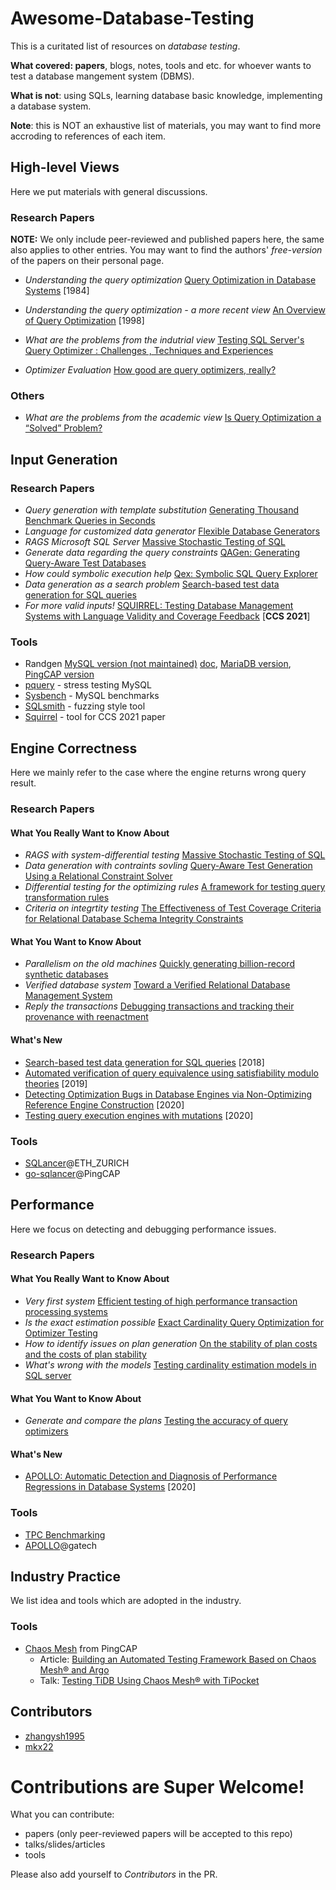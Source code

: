 # Awesome-Database-Testing
This is a curitated list of resources on *database testing*. 

**What covered: papers**, blogs, notes, tools and etc. for whoever wants to test a database mangement system (DBMS). 

**What is not**: using SQLs, learning database basic knowledge, implementing a database system.

**Note**: this is NOT an exhaustive list of materials, you may want to find more accroding to references of each item.


## High-level Views
Here we put materials with general discussions.

### Research Papers
**NOTE:** We only include peer-reviewed and published papers here, the same also applies to other entries. You may want to find the authors' *free-version* of the papers on their personal page.

*  *Understanding the query optimization*  [Query Optimization in Database Systems](https://dl.acm.org/doi/10.1145/356924.356928) [1984]
*  *Understanding the query optimization - a more recent view*  [An Overview of Query Optimization](https://www2.cs.duke.edu/courses/fall19/compsci516/Papers/chaudhuri98.pdf) [1998]
*  *What are the problems from the indutrial view*  [Testing SQL Server's Query Optimizer : Challenges , Techniques and Experiences](http://citeseerx.ist.psu.edu/viewdoc/summary?doi=10.1.1.143.3767)

*  *Optimizer Evaluation*  [How good are query optimizers, really?](https://www.vldb.org/pvldb/vol9/p204-leis.pdf)

### Others
*  *What are the problems from the academic view*  [Is Query Optimization a “Solved” Problem?](https://wp.sigmod.org/?p=1075)



## Input Generation

### Research Papers
*  *Query generation with template substitution*  [Generating Thousand Benchmark Queries in Seconds](http://linkinghub.elsevier.com/retrieve/pii/B9780120884698500917)
*  *Language for customized data generator*  [Flexible Database Generators](https://www.csd.uoc.gr/~hy460/pdf/Flexible%20Database%20Generators.pdf)
*  *RAGS Microsoft SQL Server*  [Massive Stochastic Testing of SQL](https://www.microsoft.com/en-us/research/publication/massive-stochastic-testing-of-sql/)
*  *Generate data regarding the query constraints*  [QAGen: Generating Query-Aware Test Databases](http://portal.acm.org/citation.cfm?doid=1247480.1247520)
*  *How could symbolic execution help*  [Qex: Symbolic SQL Query Explorer](http://link.springer.com/10.1007/978-3-642-17511-4_24)
*  *Data generation as a search problem*  [Search-based test data generation for SQL queries](http://dl.acm.org/citation.cfm?doid=3180155.3180202)
*  *For more valid inputs!* [SQUIRREL: Testing Database Management Systems with Language Validity and Coverage Feedback](https://arxiv.org/abs/2006.02398) [**CCS 2021**]

### Tools
*  Randgen [MySQL version (not maintained)](https://launchpad.net/randgen) [doc](https://github.com/RQG/RQG-Documentation/wiki/), [MariaDB version](https://github.com/MariaDB/randgen), [PingCAP version](https://github.com/pingcap/go-randgen) 
*  [pquery](https://github.com/Percona-QA/pquery) - stress testing MySQL
*  [Sysbench](https://dev.mysql.com/downloads/benchmarks.html) - MySQL benchmarks
*  [SQLsmith](https://github.com/anse1/sqlsmith) - fuzzing style tool
*  [Squirrel](https://github.com/s3team/Squirrel) - tool for CCS 2021 paper



## Engine Correctness
Here we mainly refer to the case where the engine returns wrong query result.

### Research Papers

#### What You Really Want to Know About
*  *RAGS with system-differential testing*  [Massive Stochastic Testing of SQL](https://www.microsoft.com/en-us/research/publication/massive-stochastic-testing-of-sql/)
*  *Data generation with contraints sovling*  [Query-Aware Test Generation Using a Relational Constraint Solver](http://ieeexplore.ieee.org/document/4639327/)
*  *Differential testing for the optimizing rules*  [A framework for testing query transformation rules](http://portal.acm.org/citation.cfm?doid=1559845.1559874)
*  *Criteria on integrtity testing*  [The Effectiveness of Test Coverage Criteria for Relational Database Schema Integrity Constraints](http://dl.acm.org/citation.cfm?doid=2852270.2818639)


#### What You Want to Know About
*  *Parallelism on the old machines*  [Quickly generating billion-record synthetic databases](http://portal.acm.org/citation.cfm?doid=191843.191886)
*  *Verified database system*  [Toward a Verified Relational Database Management System](http://portal.acm.org/citation.cfm?doid=1706299.1706329)
*  *Reply the transactions*  [Debugging transactions and tracking their provenance with reenactment]()

#### What's New
*  [Search-based test data generation for SQL queries](http://dl.acm.org/citation.cfm?doid=3180155.3180202) [2018]
*  [Automated verification of query equivalence using satisfiability modulo theories](http://dl.acm.org/citation.cfm?doid=3342263.3360343) [2019]
*  [Detecting Optimization Bugs in Database Engines via Non-Optimizing Reference Engine Construction](https://www.manuelrigger.at/preprints/NoREC.pdf
) [2020]
*  [Testing query execution engines with mutations](https://dl.acm.org/doi/10.1145/3395032.3395322) [2020]

### Tools
*  [SQLancer](https://github.com/sqlancer/sqlancer)@ETH_ZURICH
*  [go-sqlancer](https://github.com/chaos-mesh/go-sqlancer)@PingCAP



## Performance
Here we focus on detecting and debugging performance issues.

### Research Papers

#### What You Really Want to Know About
*  *Very first system*  [Efficient testing of high performance transaction processing systems](http://www.vldb.org/conf/1997/P595.PDF)
*  *Is the exact estimation possible*  [Exact Cardinality Query Optimization for Optimizer Testing](http://citeseerx.ist.psu.edu/viewdoc/summary?doi=10.1.1.151.6265)
*  *How to identify issues on plan generation*  [On the stability of plan costs and the costs of plan stability](http://dl.acm.org/doi/10.14778/1920841.1920983)
*  *What's wrong with the models*  [Testing cardinality estimation models in SQL server](http://dl.acm.org/citation.cfm?doid=2304510.2304526)

#### What You Want to Know About
*  *Generate and compare the plans*  [Testing the accuracy of query optimizers](http://dl.acm.org/citation.cfm?doid=2304510.2304525)

#### What's New
*  [APOLLO: Automatic Detection and Diagnosis of Performance Regressions in Database Systems](https://dl.acm.org/doi/10.14778/3357377.3357382) [2020]

### Tools
*  [TPC Benchmarking](http://www.tpc.org/)
*  [APOLLO](https://github.com/sslab-gatech/apollo)@gatech


## Industry Practice
We list idea and tools which are adopted in the industry.

### Tools
* [Chaos Mesh](https://github.com/chaos-mesh/chaos-mesh) from PingCAP
  *  Article: [Building an Automated Testing Framework Based on Chaos Mesh® and Argo](https://pingcap.com/blog/building-automated-testing-framework-based-on-chaos-mesh-and-argo)
  *  Talk: [Testing TiDB Using Chaos Mesh® with TiPocket](https://www.youtube.com/watch?v=60uCsnwNdU0)


## Contributors
*  [zhangysh1995](https://github.com/zhangysh1995)
*  [mkx22](https://github.com/mkx22)

# Contributions are Super Welcome!
What you can contribute:
*  papers (only peer-reviewed papers will be accepted to this repo)
*  talks/slides/articles
*  tools

Please also add yourself to *Contributors* in the PR.


